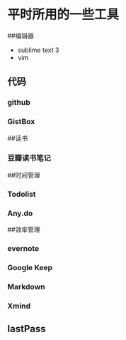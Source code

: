 
# 平时所用的一些工具

##编辑器

- sublime text 3
- vim

## 代码

### github

### GistBox

##读书

### 豆瓣读书笔记

##时间管理

### Todolist

### Any.do

##效率管理

### evernote

### Google Keep

### Markdown

### Xmind

## lastPass

